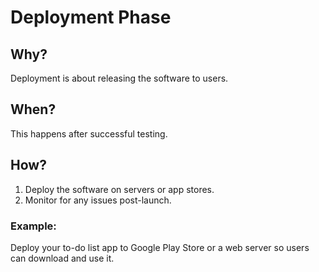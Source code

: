 # Deployment Phase

## Why?
Deployment is about releasing the software to users.

## When?
This happens after successful testing.

## How?
1. Deploy the software on servers or app stores.
2. Monitor for any issues post-launch.

### Example:
Deploy your to-do list app to Google Play Store or a web server so users can download and use it.
